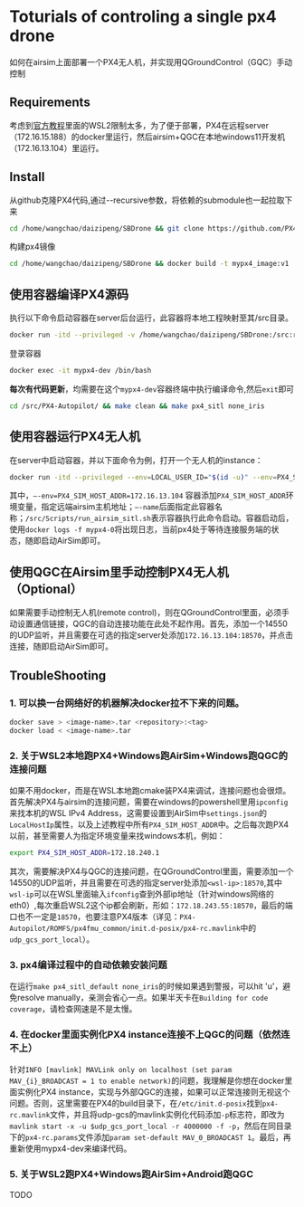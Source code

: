 # Toturials of controling a single px4 drone
如何在airsim上面部署一个PX4无人机，并实现用QGroundControl（GQC）手动控制

## Requirements
考虑到[官方教程](https://www.youtube.com/watch?v=e3HUKGAWdx0)里面的WSL2限制太多，为了便于部署，PX4在远程server（172.16.15.188）的docker里运行，然后airsim+QGC在本地windows11开发机（172.16.13.104）里运行。

## Install
从github克隆PX4代码,通过--recursive参数，将依赖的submodule也一起拉取下来
```sh
cd /home/wangchao/daizipeng/SBDrone && git clone https://github.com/PX4/PX4-Autopilot.git --recursive && cd PX4-Autopilot && git checkout -b v1.13.3 v1.13.3
```
构建px4镜像
```sh
cd /home/wangchao/daizipeng/SBDrone && docker build -t mypx4_image:v1 .
```

## 使用容器编译PX4源码
执行以下命令启动容器在server后台运行，此容器将本地工程映射至其/src目录。
```sh
docker run -itd --privileged -v /home/wangchao/daizipeng/SBDrone:/src:rw -v /tmp/.X11-unix:/tmp/.X11-unix:ro -e DISPLAY=:0 --gpus all -env=LOCAL_USER_ID="$(id -u)" --network=host --name=mypx4-dev mypx4_image:v1 /bin/bash
```
登录容器
```sh
docker exec -it mypx4-dev /bin/bash
```

**每次有代码更新**，均需要在这个`mypx4-dev`容器终端中执行编译命令,然后`exit`即可
```sh
cd /src/PX4-Autopilot/ && make clean && make px4_sitl none_iris
```

## 使用容器运行PX4无人机
在server中启动容器，并以下面命令为例，打开一个无人机的instance：
```sh
docker run -itd --privileged --env=LOCAL_USER_ID="$(id -u)" --env=PX4_SIM_HOST_ADDR=172.16.13.104 -v /home/wangchao/daizipeng/SBDrone:/src:rw -v /tmp/.X11-unix:/tmp/.X11-unix:ro -e DISPLAY=:0 --network=host --gpus all --name=mypx4-0  mypx4_image:v1 bash /src/Scripts/run_airsim_sitl.sh
```
其中，`–-env=PX4_SIM_HOST_ADDR=172.16.13.104` 容器添加`PX4_SIM_HOST_ADDR`环境变量，指定远端airsim主机地址；`–-name`后面指定此容器名称；`/src/Scripts/run_airsim_sitl.sh`表示容器执行此命令启动。容器启动后，使用`docker logs -f mypx4-0`将出现日志，当前px4处于等待连接服务端的状态，随即启动AirSim即可。


## 使用QGC在Airsim里手动控制PX4无人机（Optional）
如果需要手动控制无人机(remote control)，则在QGroundControl里面，必须手动设置通信链接，QGC的自动连接功能在此处不起作用。首先，添加一个14550的UDP监听，并且需要在可选的指定server处添加`172.16.13.104:18570`，并点击连接，随即启动AirSim即可。



## TroubleShooting
### 1. 可以换一台网络好的机器解决docker拉不下来的问题。
```sh
docker save > <image-name>.tar <repository>:<tag>
docker load < <image-name>.tar
```

### 2. 关于WSL2本地跑PX4+Windows跑AirSim+Windows跑QGC的连接问题
如果不用docker，而是在WSL本地跑cmake装PX4来调试，连接问题也会很烦。首先解决PX4与airsim的连接问题，需要在windows的powershell里用`ipconfig`来找本机的WSL IPv4 Address，这需要设置到AirSim中`settings.json`的`LocalHostIp`属性，以及上述教程中所有`PX4_SIM_HOST_ADDR`中。之后每次跑PX4以前，甚至需要人为指定环境变量来找windows本机，例如：
```sh
export PX4_SIM_HOST_ADDR=172.18.240.1
```
其次，需要解决PX4与QGC的连接问题，在QGroundControl里面，需要添加一个14550的UDP监听，并且需要在可选的指定server处添加`<wsl-ip>:18570`,其中`wsl-ip`可以在WSL里面输入`ifconfig`查到外部ip地址（针对windows网络的eth0）,每次重启WSL2这个ip都会刷新，形如：`172.18.243.55:18570`，最后的端口也不一定是`18570`，也要注意PX4版本（详见：`PX4-Autopilot/ROMFS/px4fmu_common/init.d-posix/px4-rc.mavlink`中的`udp_gcs_port_local`）。

### 3. px4编译过程中的自动依赖安装问题
在运行`make px4_sitl_default none_iris`的时候如果遇到警报，可以hit 'u'，避免resolve manually，亲测会省心一点。如果半天卡在`Building for code coverage`，请检查网速是不是太慢。

### 4. 在docker里面实例化PX4 instance连接不上QGC的问题（依然连不上）
针对`INFO [mavlink] MAVLink only on localhost (set param MAV_{i}_BROADCAST = 1 to enable network)`的问题，我理解是你想在docker里面实例化PX4 instance，实现与外部QGC的连接，如果可以正常连接则无视这个问题。否则，这里需要在PX4的build目录下，在`/etc/init.d-posix`找到`px4-rc.mavlink`文件，并且将udp-gcs的mavlink实例化代码添加`-p`标志符，即改为`mavlink start -x -u $udp_gcs_port_local -r 4000000 -f -p`，然后在同目录下的`px4-rc.params`文件添加`param set-default MAV_0_BROADCAST 1`。最后，再重新使用mypx4-dev来编译代码。

### 5. 关于WSL2跑PX4+Windows跑AirSim+Android跑QGC
TODO

